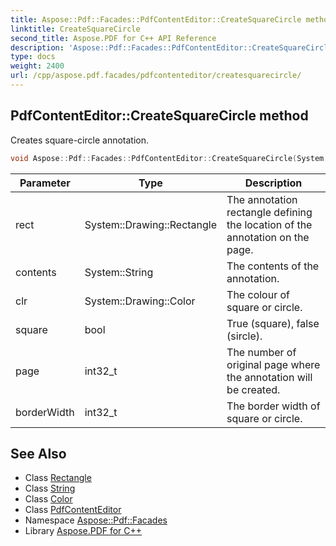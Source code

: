 ```yaml
---
title: Aspose::Pdf::Facades::PdfContentEditor::CreateSquareCircle method
linktitle: CreateSquareCircle
second_title: Aspose.PDF for C++ API Reference
description: 'Aspose::Pdf::Facades::PdfContentEditor::CreateSquareCircle method. Creates square-circle annotation in C++.'
type: docs
weight: 2400
url: /cpp/aspose.pdf.facades/pdfcontenteditor/createsquarecircle/
---
```

## PdfContentEditor::CreateSquareCircle method


Creates square-circle annotation.

```cpp
void Aspose::Pdf::Facades::PdfContentEditor::CreateSquareCircle(System::Drawing::Rectangle rect, System::String contents, System::Drawing::Color clr, bool square, int32_t page, int32_t borderWidth)
```


| Parameter | Type | Description |
| --- | --- | --- |
| rect | System::Drawing::Rectangle | The annotation rectangle defining the location of the annotation on the page. |
| contents | System::String | The contents of the annotation. |
| clr | System::Drawing::Color | The colour of square or circle. |
| square | bool | True (square), false (sircle). |
| page | int32_t | The number of original page where the annotation will be created. |
| borderWidth | int32_t | The border width of square or circle. |

## See Also

* Class [Rectangle](../../../system.drawing/rectangle/)
* Class [String](../../../system/string/)
* Class [Color](../../../system.drawing/color/)
* Class [PdfContentEditor](../)
* Namespace [Aspose::Pdf::Facades](../../)
* Library [Aspose.PDF for C++](../../../)
